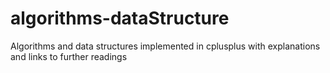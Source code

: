 # algorithms-dataStructure
Algorithms and data structures implemented in cplusplus with explanations and links to further readings
